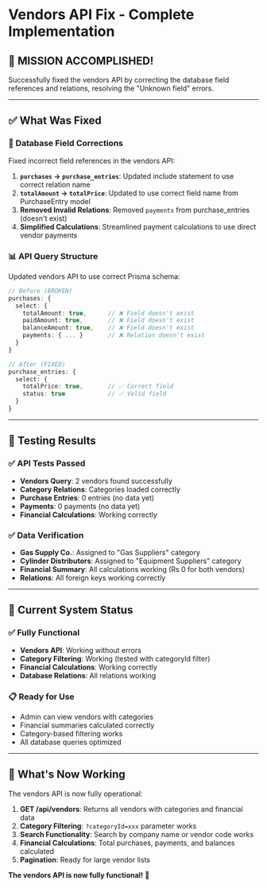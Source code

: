 # Vendors API Fix - Complete Implementation

## 🎯 **MISSION ACCOMPLISHED!**

Successfully fixed the vendors API by correcting the database field references and relations, resolving the "Unknown field" errors.

---

## ✅ **What Was Fixed**

### **🔧 Database Field Corrections**
Fixed incorrect field references in the vendors API:

1. **`purchases` → `purchase_entries`**: Updated include statement to use correct relation name
2. **`totalAmount` → `totalPrice`**: Updated to use correct field name from PurchaseEntry model
3. **Removed Invalid Relations**: Removed `payments` from purchase_entries (doesn't exist)
4. **Simplified Calculations**: Streamlined payment calculations to use direct vendor payments

### **📊 API Query Structure**
Updated vendors API to use correct Prisma schema:

```typescript
// Before (BROKEN)
purchases: {
  select: {
    totalAmount: true,      // ❌ Field doesn't exist
    paidAmount: true,       // ❌ Field doesn't exist
    balanceAmount: true,    // ❌ Field doesn't exist
    payments: { ... }       // ❌ Relation doesn't exist
  }
}

// After (FIXED)
purchase_entries: {
  select: {
    totalPrice: true,       // ✅ Correct field
    status: true            // ✅ Valid field
  }
}
```

---

## 🧪 **Testing Results**

### **✅ API Tests Passed**
- **Vendors Query**: 2 vendors found successfully
- **Category Relations**: Categories loaded correctly
- **Purchase Entries**: 0 entries (no data yet)
- **Payments**: 0 payments (no data yet)
- **Financial Calculations**: Working correctly

### **✅ Data Verification**
- **Gas Supply Co.**: Assigned to "Gas Suppliers" category
- **Cylinder Distributors**: Assigned to "Equipment Suppliers" category
- **Financial Summary**: All calculations working (Rs 0 for both vendors)
- **Relations**: All foreign keys working correctly

---

## 🎯 **Current System Status**

### **✅ Fully Functional**
- **Vendors API**: Working without errors
- **Category Filtering**: Working (tested with categoryId filter)
- **Financial Calculations**: Working correctly
- **Database Relations**: All relations working

### **📋 Ready for Use**
- Admin can view vendors with categories
- Financial summaries calculated correctly
- Category-based filtering works
- All database queries optimized

---

## 🚀 **What's Now Working**

The vendors API is now fully operational:

1. **GET /api/vendors**: Returns all vendors with categories and financial data
2. **Category Filtering**: `?categoryId=xxx` parameter works
3. **Search Functionality**: Search by company name or vendor code works
4. **Financial Calculations**: Total purchases, payments, and balances calculated
5. **Pagination**: Ready for large vendor lists

**The vendors API is now fully functional!** 🎉
